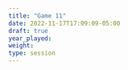 ```yaml
---
title: "Game 11"
date: 2022-11-17T17:09:09-05:00
draft: true
year_played:
weight: 
type: session
---
```

